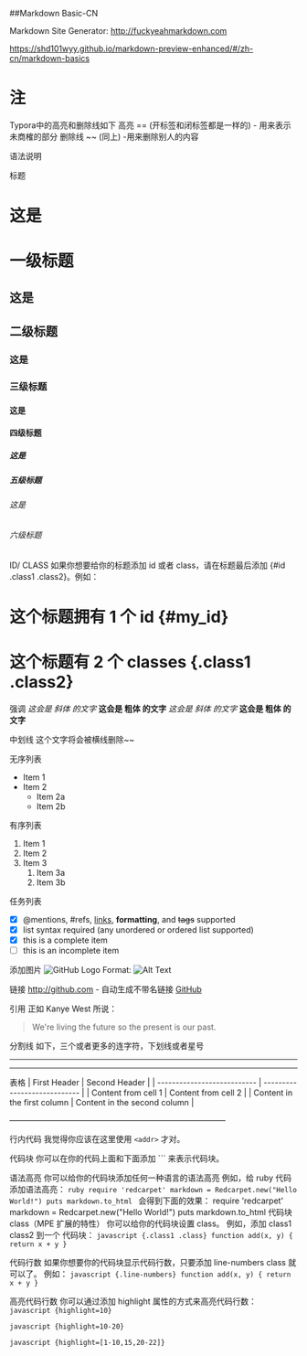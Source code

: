 ##Markdown Basic-CN

Markdown Site Generator: http://fuckyeahmarkdown.com 

https://shd101wyy.github.io/markdown-preview-enhanced/#/zh-cn/markdown-basics









# 注

Typora中的高亮和删除线如下
高亮 == (开标签和闭标签都是一样的)		- 用来表示未商榷的部分
删除线 ~~ (同上)											-用来删除别人的内容











语法说明

标题
# 这是 <h1> 一级标题
## 这是 <h2> 二级标题
### 这是 <h3> 三级标题
#### 这是 <h4> 四级标题
##### 这是 <h5> 五级标题
###### 这是 <h6> 六级标题


ID/ CLASS
如果你想要给你的标题添加 id 或者 class，请在标题最后添加 {#id .class1 .class2}。例如：
# 这个标题拥有 1 个 id {#my_id}
# 这个标题有 2 个 classes {.class1 .class2}


强调
*这会是 斜体 的文字*
**这会是 粗体 的文字**
_这会是 斜体 的文字_
__这会是 粗体 的文字__

中划线
这个文字将会被横线删除~~

无序列表
- Item 1
- Item 2
  - Item 2a
  - Item 2b

有序列表
1. Item 1
1. Item 2
1. Item 3
   1. Item 3a
   1. Item 3b

任务列表
- [x] @mentions, #refs, [links](), **formatting**, and <del>tags</del> supported
- [x] list syntax required (any unordered or ordered list supported)
- [x] this is a complete item
- [ ] this is an incomplete item

添加图片
![GitHub Logo](/images/logo.png)
Format: ![Alt Text](/url)

链接
http://github.com - 自动生成不带名链接
[GitHub](http://github.com)

引用
正如 Kanye West 所说：
> We're living the future so
> the present is our past.

分割线
如下，三个或者更多的连字符，下划线或者星号

---
***

表格
| First Header                | Second Header                |
| --------------------------- | ---------------------------- |
| Content from cell 1         | Content from cell 2          |
| Content in the first column | Content in the second column |


———————————————————————————

行内代码
我觉得你应该在这里使用
`<addr>` 才对。

代码块
你可以在你的代码上面和下面添加 ``` 来表示代码块。


语法高亮
你可以给你的代码块添加任何一种语言的语法高亮
例如，给 ruby 代码添加语法高亮：
`ruby
require 'redcarpet'
markdown = Redcarpet.new("Hello World!")
puts markdown.to_html
`
会得到下面的效果：
require 'redcarpet'
markdown = Redcarpet.new("Hello World!")
puts markdown.to_html
代码块 class（MPE 扩展的特性）
你可以给你的代码块设置 class。
例如，添加 class1 class2 到一个 代码块：
`javascript {.class1 .class}
function add(x, y) {
  return x + y
}
`


代码行数
如果你想要你的代码块显示代码行数，只要添加 line-numbers class 就可以了。
例如：
`javascript {.line-numbers}
function add(x, y) {
  return x + y
}
`


高亮代码行数
你可以通过添加 highlight 属性的方式来高亮代码行数：
`javascript {highlight=10}
`

`javascript {highlight=10-20}
`

`javascript {highlight=[1-10,15,20-22]}
`